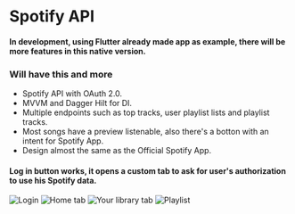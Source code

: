 # Spotify API
#### In development, using Flutter already made app as example, there will be more features in this native version.
### Will have this and more
 - Spotify API with OAuth 2.0.
 - MVVM and Dagger Hilt for DI.
 - Multiple endpoints such as top tracks, user playlist lists and playlist tracks.
 - Most songs have a preview listenable, also there's a botton with an intent for Spotify App.
 - Design almost the same as the Official Spotify App.

#### Log in button works, it opens a custom tab to ask for user's authorization to use his Spotify data.
![Login](https://i.imgur.com/4qbCvE4.jpg)
![Home tab](https://i.imgur.com/z0UgKXk.jpg)
![Your library tab](https://i.imgur.com/4Lq2cF0.jpg)
![Playlist](https://i.imgur.com/XJgaQHS.jpg)